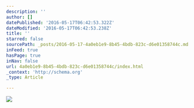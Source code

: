 ```yaml
---
description: ''
author: []
datePublished: '2016-05-17T06:42:53.322Z'
dateModified: '2016-05-17T06:42:53.238Z'
title: ''
starred: false
sourcePath: _posts/2016-05-17-4a0eb1e9-8b45-4bdb-823c-d6e01358744c.md
inFeed: true
hasPage: true
inNav: false
url: 4a0eb1e9-8b45-4bdb-823c-d6e01358744c/index.html
_context: 'http://schema.org'
_type: Article

---
```

![](https://the-grid-user-content.s3-us-west-2.amazonaws.com/7b4601a3-7e63-4614-ad20-a619b1b09b0f.jpg)